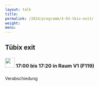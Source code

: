 ```yaml
---
layout: talk
title:
permalink: /2024/programm/4-93-tbix-exit/
weight:
menu:
---
```

## Tübix exit

### <img height = "32" src="../../../images/talk.svg"> 17:00 bis 17:20 in Raum V1 (F119)

### 

Verabschiedung

